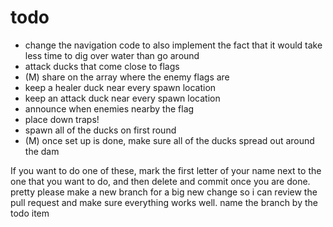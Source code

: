 # todo
- change the navigation code to also implement the fact that it would take less time to dig over water than go around
- attack ducks that come close to flags
- (M) share on the array where the enemy flags are
- keep a healer duck near every spawn location
- keep an attack duck near every spawn location
- announce when enemies nearby the flag
- place down traps!
- spawn all of the ducks on first round
- (M) once set up is done, make sure all of the ducks spread out around the dam

If you want to do one of these, mark the first letter of your name
next to the one that you want to do, and then delete and commit once 
you are done. pretty please make a new branch for a big new change so i 
can review the pull request and make sure everything works well.
name the branch by the todo item